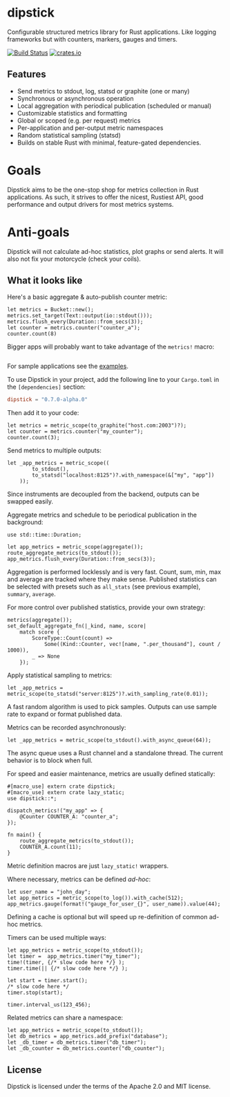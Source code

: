 # dipstick
Configurable structured metrics library for Rust applications. 
Like logging frameworks but with counters, markers, gauges and timers.

[![Build Status](https://travis-ci.org/fralalonde/dipstick.svg?branch=master)](https://travis-ci.org/fralalonde/dipstick)
[![crates.io](https://img.shields.io/crates/v/dipstick.svg)](https://crates.io/crates/dipstick)
 
## Features

  - Send metrics to stdout, log, statsd or graphite (one or many)
  - Synchronous or asynchronous operation
  - Local aggregation with periodical publication (scheduled or manual) 
  - Customizable statistics and formatting
  - Global or scoped (e.g. per request) metrics
  - Per-application and per-output metric namespaces
  - Random statistical sampling (statsd)
  - Builds on stable Rust with minimal, feature-gated dependencies.
  
# Goals

Dipstick aims to be the one-stop shop for metrics collection in Rust applications. As such, it strives to offer the nicest, 
Rustiest API, good performance and output drivers for most metrics systems. 

# Anti-goals

Dipstick will not calculate ad-hoc statistics, plot graphs or send alerts. 
It will also not fix your motorcycle (check your coils).   
   
## What it looks like

Here's a basic aggregate & auto-publish counter metric:   

```$rust,skt-run
let metrics = Bucket::new();
metrics.set_target(Text::output(io::stdout()));
metrics.flush_every(Duration::from_secs(3));
let counter = metrics.counter("counter_a");
counter.count(8)
```

Bigger apps will probably want to take advantage of the `metrics!` macro:

```$rust

```

For sample applications see the [examples](https://github.com/fralalonde/dipstick/tree/master/examples).

To use Dipstick in your project, add the following line to your `Cargo.toml`
in the `[dependencies]` section:

```toml
dipstick = "0.7.0-alpha.0"
```

Then add it to your code:

```rust,skt-fail,no_run
let metrics = metric_scope(to_graphite("host.com:2003")?);
let counter = metrics.counter("my_counter");
counter.count(3);
```

Send metrics to multiple outputs:

```rust,skt-fail,no_run
let _app_metrics = metric_scope((
        to_stdout(), 
        to_statsd("localhost:8125")?.with_namespace(&["my", "app"])
    ));
```
Since instruments are decoupled from the backend, outputs can be swapped easily.

Aggregate metrics and schedule to be periodical publication in the background:
```rust,skt-run
use std::time::Duration;

let app_metrics = metric_scope(aggregate());
route_aggregate_metrics(to_stdout());
app_metrics.flush_every(Duration::from_secs(3));
```

Aggregation is performed locklessly and is very fast.
Count, sum, min, max and average are tracked where they make sense.
Published statistics can be selected with presets such as `all_stats` (see previous example),
`summary`, `average`.

For more control over published statistics, provide your own strategy:
```rust,skt-run
metrics(aggregate());
set_default_aggregate_fn(|_kind, name, score|
    match score {
        ScoreType::Count(count) => 
            Some((Kind::Counter, vec![name, ".per_thousand"], count / 1000)),
        _ => None
    });
```

Apply statistical sampling to metrics:
```rust,skt-fail
let _app_metrics = metric_scope(to_statsd("server:8125")?.with_sampling_rate(0.01));
```
A fast random algorithm is used to pick samples.
Outputs can use sample rate to expand or format published data.

Metrics can be recorded asynchronously:
```rust,skt-run
let _app_metrics = metric_scope(to_stdout().with_async_queue(64));
```
The async queue uses a Rust channel and a standalone thread.
The current behavior is to block when full.

For speed and easier maintenance, metrics are usually defined statically:
```rust,skt-plain
#[macro_use] extern crate dipstick;
#[macro_use] extern crate lazy_static;
use dipstick::*;

dispatch_metrics!("my_app" => {
    @Counter COUNTER_A: "counter_a";
});

fn main() {
    route_aggregate_metrics(to_stdout());
    COUNTER_A.count(11);
}
```
Metric definition macros are just `lazy_static!` wrappers.


Where necessary, metrics can be defined _ad-hoc_:
```rust,skt-run
let user_name = "john_day";
let app_metrics = metric_scope(to_log()).with_cache(512);
app_metrics.gauge(format!("gauge_for_user_{}", user_name)).value(44);
```
Defining a cache is optional but will speed up re-definition of common ad-hoc metrics.

Timers can be used multiple ways:
```rust,skt-run
let app_metrics = metric_scope(to_stdout());
let timer =  app_metrics.timer("my_timer");
time!(timer, {/* slow code here */} );
timer.time(|| {/* slow code here */} );

let start = timer.start();
/* slow code here */
timer.stop(start);

timer.interval_us(123_456);
```

Related metrics can share a namespace:
```rust,skt-run
let app_metrics = metric_scope(to_stdout());
let db_metrics = app_metrics.add_prefix("database");
let _db_timer = db_metrics.timer("db_timer");
let _db_counter = db_metrics.counter("db_counter");
```

## License

Dipstick is licensed under the terms of the Apache 2.0 and MIT license.

